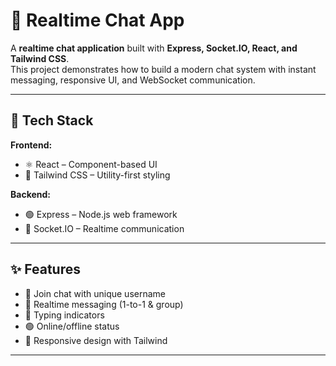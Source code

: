 # 💬 Realtime Chat App  

A **realtime chat application** built with **Express, Socket.IO, React, and Tailwind CSS**.  
This project demonstrates how to build a modern chat system with instant messaging, responsive UI, and WebSocket communication.  

---

## 🚀 Tech Stack  

**Frontend:**  
- ⚛️ React – Component-based UI  
- 🎨 Tailwind CSS – Utility-first styling  

**Backend:**  
- 🟢 Express – Node.js web framework  
- 🔌 Socket.IO – Realtime communication  

---

## ✨ Features  

- 🔐 Join chat with unique username  
- 💬 Realtime messaging (1-to-1 & group)  
- 👀 Typing indicators  
- 🟢 Online/offline status  
- 📱 Responsive design with Tailwind  

---
